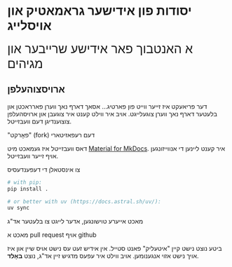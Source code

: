 # יסודות פון אידישער גראמאטיק און אויסלייג

<div style="align: center; font-size: 2em">
    א האנטבוך פאר אידישע שרייבער און מגיהים
</div>

## ארויסצוהעלפן

דער פריאעקט איז זייער ווייט פון פארטיג... אסאך דארף נאך ווערן פארראכטן און בלעטער דארף נאך ווערן צוגעלייגט. אויב איר ווילט קענט איר צוגעבן און ארויסהעלפן צוצוענדיגן דעם וועבזייטל.

"פאָרקט" (fork) דעם רעפאזיטארי

דאס וועבזייטל איז געמאכט מיט [Material for MkDocs](https://squidfunk.github.io/mkdocs-material/). איר קענט ליינען די אנווייזונגען אויף זייער וועבזייטל.

צו אינסטאלן די דעפענדעסיס

```bash
# with pip:
pip install .

# or better with uv (https://docs.astral.sh/uv/):
uv sync
```

מאכט אייערע טוישונגען, אדער לייגט צו בלעטער אד"ג

מאכט א pull request אויף github

ביטע נוצט נישט קיין "איטעליק" פאנט סטייל. אין אידיש זעט עס נישט אויס שיין און איז אויך נישט אזוי אנגענומען. אויב ווילט איר עפעס מדגיש זיין אד"ג, נוצט **באָלד**.

